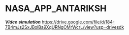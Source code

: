 # NASA_APP_ANTARIKSH
 
***Video simulation*** https://drive.google.com/file/d/184-7B4mJs2SxJBolBa9XqURNgOMrWcrL/view?usp=drivesdk


